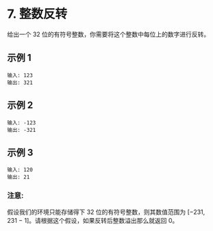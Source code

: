 # 7. 整数反转

给出一个 32 位的有符号整数，你需要将这个整数中每位上的数字进行反转。

## 示例 1

```
输入: 123
输出: 321
```

## 示例 2

```
输入: -123
输出: -321
```

## 示例 3

```
输入: 120
输出: 21
```

### 注意:

假设我们的环境只能存储得下 32 位的有符号整数，则其数值范围为 [−231,  231 − 1]。请根据这个假设，如果反转后整数溢出那么就返回 0。
